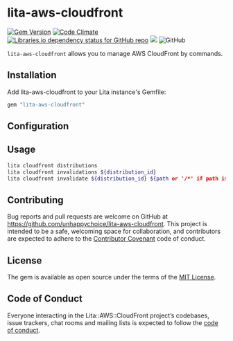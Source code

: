 # lita-aws-cloudfront
[![Gem Version](https://badge.fury.io/rb/lita-aws-cloudfront.svg)](https://badge.fury.io/rb/lita-aws-cloudfront)
[![Code Climate](https://codeclimate.com/github/unhappychoice/lita-aws-cloudfront/badges/gpa.svg)](https://codeclimate.com/github/unhappychoice/lita-aws-cloudfront)
[![Libraries.io dependency status for GitHub repo](https://img.shields.io/librariesio/github/unhappychoice/lita-aws-cloudfront.svg)](https://libraries.io/github/unhappychoice/lita-aws-cloudfront)
![](http://ruby-gem-downloads-badge.herokuapp.com/lita-aws-cloudfront?type=total)
![GitHub](https://img.shields.io/github/license/unhappychoice/lita-aws-cloudfront.svg)

`lita-aws-cloudfront` allows you to manage AWS CloudFront by commands. 

## Installation

Add lita-aws-cloudfront to your Lita instance's Gemfile:

``` ruby
gem "lita-aws-cloudfront"
```

## Configuration


## Usage

```bash
lita cloudfront distributions
lita cloudfront invalidations ${distribution_id}
lita cloudfront invalidate ${distribution_id} ${path or '/*' if path is empty} 
```

## Contributing

Bug reports and pull requests are welcome on GitHub at https://github.com/unhappychoice/lita-aws-cloudfront. This project is intended to be a safe, welcoming space for collaboration, and contributors are expected to adhere to the [Contributor Covenant](http://contributor-covenant.org) code of conduct.

## License

The gem is available as open source under the terms of the [MIT License](https://opensource.org/licenses/MIT).

## Code of Conduct

Everyone interacting in the Lita::AWS::CloudFront project’s codebases, issue trackers, chat rooms and mailing lists is expected to follow the [code of conduct](https://github.com/unhappychoice/lita-aws-cloudfront/blob/master/CODE_OF_CONDUCT.md).
